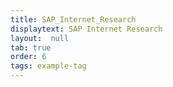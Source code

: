 ```yaml
---
title: SAP_Internet_Research
displaytext: SAP Internet Research
layout:  null
tab: true
order: 6
tags: example-tag
---
```

